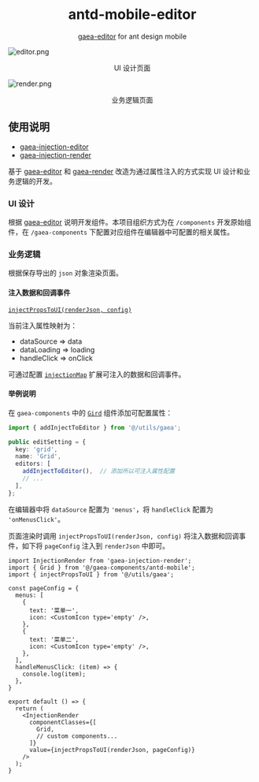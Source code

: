 <h1 align="center">antd-mobile-editor</h1>

<div align="center">

[gaea-editor](https://github.com/ascoders/gaea-editor) for ant design mobile

</div>


![editor.png](https://i.loli.net/2019/11/11/Zrus9S1CXz73UA2.png)

<p align="center">UI 设计页面</p>

![render.png](https://i.loli.net/2019/11/11/lBiK4zhIHwgn9JE.png)

<p align="center">业务逻辑页面</p>

## 使用说明

* [gaea-injection-editor](https://github.com/theprimone/gaea-injection-editor)
* [gaea-injection-render](https://github.com/theprimone/gaea-injection-render)

基于 [gaea-editor](https://github.com/ascoders/gaea-editor) 和 [gaea-render](https://github.com/ascoders/gaea-render) 改造为通过属性注入的方式实现 UI 设计和业务逻辑的开发。

### UI 设计

根据 [gaea-editor](https://github.com/ascoders/gaea-editor#add-custom-component-to-the-drag-menu) 说明开发组件。本项目组织方式为在 `/components` 开发原始组件，在 `/gaea-components` 下配置对应组件在编辑器中可配置的相关属性。

### 业务逻辑

根据保存导出的 `json` 对象渲染页面。

#### 注入数据和回调事件

[`injectPropsToUI(renderJson, config)`](/src/utils/gaea.ts#L27)

当前注入属性映射为：

* dataSource => data
* dataLoading => loading
* handleClick => onClick

可通过配置 [`injectionMap`](/src/utils/gaea.ts#L12) 扩展可注入的数据和回调事件。

#### 举例说明

在 `gaea-components` 中的 [`Gird`](/src/gaea-components/antd-mobile/Grid/type.ts) 组件添加可配置属性：

```ts
import { addInjectToEditor } from '@/utils/gaea';

public editSetting = {
  key: 'grid',
  name: 'Grid',
  editors: [
    addInjectToEditor(),  // 添加所以可注入属性配置
    // ...
  ],
};
```

在编辑器中将 `dataSource` 配置为 `'menus'`，将 `handleClick` 配置为 `'onMenusClick'`。

页面渲染时调用 `injectPropsToUI(renderJson, config)` 将注入数据和回调事件，如下将 `pageConfig` 注入到 `renderJson` 中即可。

```tsx
import InjectionRender from 'gaea-injection-render';
import { Grid } from '@/gaea-components/antd-mobile';
import { injectPropsToUI } from '@/utils/gaea';

const pageConfig = {
  menus: [
    {
      text: '菜单一',
      icon: <CustomIcon type='empty' />,
    },
    {
      text: '菜单二',
      icon: <CustomIcon type='empty' />,
    },
  ],
  handleMenusClick: (item) => {
    console.log(item);
  },
}

export default () => {
  return (
    <InjectionRender
      componentClasses={[
        Grid,
        // custom components...
      ]}
      value={injectPropsToUI(renderJson, pageConfig)}
    />
  );
}
```
